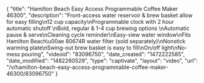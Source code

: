 {
    "title": "Hamilton Beach Easy Access Programmable Coffee Maker 46300",
    "description": "Front-access water reservoir & brew basket allow for easy filling\n12 cup capacity\nProgrammable clock with 2 hour automatic shutoff \nBold, regular & 1-4 cup brewing options \nAutomatic pause & serve\nCleaning cycle reminder\nEasy-view water window\nFits Hamilton Beach\u00ae 80674R water filter (sold separately)\nNonstick warming plate\nSwing-out brew basket is easy to fill\nOn\/off light\nNo-mess pouring",
    "videoid": "83096750",
    "date_created": "1472222585",
    "date_modified": "1482260529",
    "type": "captivate",
    "layout": "video",
    "url": "\/v\/hamilton-beach-easy-access-programmable-coffee-maker-46300\/83096750"
}